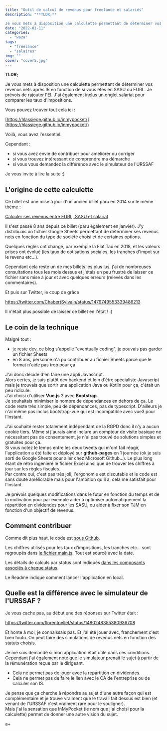 ```yaml
---
title: "Outil de calcul de revenus pour freelance et salariés"
description: "**TLDR;**

Je vous mets à disposition une calculette permettant de déterminer vos revenus nets après IR en fonction de si vous êtes en SASU ou EURL. J..."
date: "2022-01-11"
categories: 
  - "waza"
tags:
  - "freelance"
  - "salaires"
img: ""
cover: "cover5.jpg"
---
```


**TLDR;**

Je vous mets à disposition une calculette permettant de déterminer vos revenus nets après IR en fonction de si vous êtes en SASU ou EURL. Je prévois de rajouter l'EI. J'ai également inclus un onglet salariat pour comparer les taux d'impositions.

Vous pouvez trouver tout cela ici :

[https://hlassiege.github.io/inmypocket/](https://hlassiege.github.io/inmypocket/)

Voilà, vous avez l'essentiel.

Cependant :

- si vous avez envie de contribuer pour améliorer ou corriger
- si vous trouvez intéressant de comprendre ma démarche
- si vous vous demandez la différence avec le simulateur de l'URSSAF

Je vous invite à lire la suite :)

## L'origine de cette calculette

Ce billet est une mise à jour d'un ancien billet paru en 2014 sur le même thème :

[Calculer ses revenus entre EURL, SASU et salariat](https://eventuallycoding.com/2014/01/24/calculer-ses-revenus-entre-eurl-sasu-et-salariat/)

Il s'est passé 8 ans depuis ce billet (paru également en janvier). J'y distribuais un fichier Google Sheets permettant de déterminer ses revenus nets en fonction du type de société choisi et de certaines options.

Quelques règles ont changé, par exemple la Flat Tax en 2018, et les valeurs prises ont évolué (les taux de cotisations sociales, les tranches d'impot sur le revenu etc...).

Cependant cela reste un de mes billets les plus lus, j'ai de nombreuses consultations tous les mois dessus et j'étais un peu frustré de laisser ce fichier sans mise à jour et avec quelques erreurs (relevés dans les commentaires).

Et puis sur Twitter, le coup de grâce

https://twitter.com/ChabertSylvain/status/1479749553339486213

Il n'était plus possible de laisser ce billet en l'état ! :)

## Le coin de la technique

Malgré tout :

- je reste dev, ce blog s'appelle "eventually coding", je pouvais pas garder un fichier Sheets
- en 8 ans, personne n'a pu contribuer au fichier Sheets parce que le format n'aide pas trop pour ça

J'ai donc décidé d'en faire une appli Javascript.  
Alors certes, je suis plutôt dev backend et loin d'être spécialiste Javascript mais je trouvais que sortir une application Java ou Kotlin pour ça, c'était un peu ridicule.  
J'ai choisi d'utiliser **Vue.js** 3 avec **Bootstrap**.  
Je souhaitais minimiser le nombre de dépendances en dehors de ça. Le code reste très simple, peu de dépendances, pas de typescript. D'ailleurs je n'ai même pas inclus bootstrap-vue qui est incompatible avec vue3 pour l'instant.

J'ai souhaité rester totalement indépendant de la RGPD donc il n'y a aucun cookie tiers. Même si j'aurais aimé inclure un compteur de visite basique ne nécessitant pas de consentement, je n'ai pas trouvé de solutions simples et gratuites pour ça.  
Si vous notez le temps entre les deux tweets qui m'ont fait réagir, l'application a été faite et déployé sur **github-pages** en 1 journée (ok je suis sorti de Google Sheets pour aller chez Microsoft Github...). Le plus long étant de rétro ingénieré le fichier Excel ainsi que de trouver les chiffres à jour sur les règles fiscales.  
Par contre oui, c'est pas très joli, l'ergonomie est discutable et le code est sans doute améliorable mais pour l'ambition qu'il a, cela me satisfait pour l'instant.

Je prévois quelques modifications dans le futur en fonction du temps et de la motivation pour par exemple aider à optimiser automatiquement la répartition en dividendes pour les SASU, ou aider à fixer son TJM en fonction d'un objectif de revenus.

## Comment contribuer

Comme dit plus haut, le code est [sous Github](https://github.com/hlassiege/inmypocket).

Les chiffres utilisés pour les taux d'impositions, les tranches etc... sont regroupés dans [le fichier main.js](https://github.com/hlassiege/inmypocket/blob/master/src/main.js). Tout est sourcé avec la date.

Les détails de calculs par status sont indiqués [dans les composants associés à chaque status](https://github.com/hlassiege/inmypocket/tree/master/src/components).

Le Readme indique comment lancer l'application en local.

## Quelle est la différence avec le simulateur de l'URSSAF ?

Je vous cache pas, au début une des réponses sur Twitter était :

https://twitter.com/florentpellet/status/1480248355380936708

Et honte à moi, je connaissais pas. Et j'ai été jouer avec, franchement c'est bien foutu. On peut faire des simulations de revenus nets en fonction des statuts choisis.

Je me suis demandé si mon application était utile dans ces conditions.  
Cependant j'ai également noté que le simulateur prenait le sujet à partir de la rémunération reçue par le dirigeant.

- Cela ne permet pas de jouer avec la répartition en dividendes.
- Cela ne permet pas de faire le lien avec le CA de l'entreprise ou de calculer son IS.

Je pense que ça cherche à répondre au sujet d'une autre façon qui est complémentaire et je trouve vraiment que le travail fait dessus est bien (et venant de l'URSSAF c'est vraiment rare pour le souligner).  
Mais j'ai la sensation que InMyPocket (le nom que j'ai choisi pour la calculette) permet de donner une autre vision du sujet.

a+
